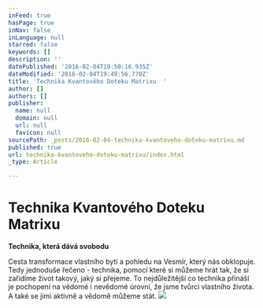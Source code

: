 ```yaml
---
inFeed: true
hasPage: true
inNav: false
inLanguage: null
starred: false
keywords: []
description: ''
datePublished: '2016-02-04T19:50:16.935Z'
dateModified: '2016-02-04T19:49:56.770Z'
title: 'Technika Kvantového Doteku Matrixu  '
author: []
authors: []
publisher:
  name: null
  domain: null
  url: null
  favicon: null
sourcePath: _posts/2016-02-04-technika-kvantoveho-doteku-matrixu.md
published: true
url: technika-kvantoveho-doteku-matrixu/index.html
_type: Article

---
```

# Technika Kvantového Doteku Matrixu

**Technika, která dává svobodu**

Cesta transformace vlastního bytí a pohledu na Vesmír, který nás obklopuje. Tedy jednoduše řečeno - technika, pomocí které si můžeme hrát tak, že si zařídíme život takový, jaký si přejeme. To nejdůležitější co technika přináší je pochopení na vědomé i nevědomé úrovni, že jsme tvůrci vlastního života. A také se jimi aktivně a vědomě můžeme stát.
![](https://the-grid-user-content.s3-us-west-2.amazonaws.com/b8b8f79c-e569-4cec-b18d-266b35f5dd2b.jpg)